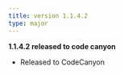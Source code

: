```yaml
---
title: version 1.1.4.2
type: major
---
```


**1.1.4.2 released to code canyon**

- Released to CodeCanyon